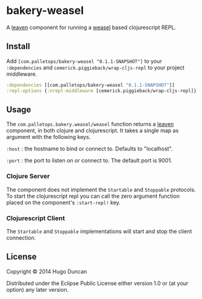 # bakery-weasel

A [leaven][leaven] component for running a [weasel][weasel] based
clojurescript REPL.

## Install

Add `[com.palletops/bakery-weasel "0.1.1-SNAPSHOT"]` to your
`:dependencies` and `cemerick.piggieback/wrap-cljs-repl` to your project middleware.

```clj
:dependencies [[com.palletops/bakery-weasel "0.1.1-SNAPSHOT"]]
:repl-options {:nrepl-middleware [cemerick.piggieback/wrap-cljs-repl]}
```
## Usage

The `com.palletops.bakery.weasel/weasel` function returns a
[leaven][leaven] component, in both clojure and clojurescript.  It
takes a single map as argument with the following keys.

`:host`
: the hostname to bind or connect to.  Defaults to "localhost".

`:port`
: the port to listen on or connect to.  The default port is 9001.

### Clojure Server

The component does not implement the `Startable` and `Stoppable`
protocols.  To start the clojurescript repl you can call the zero
argument function placed on the component's `:start-repl!` key.

### Clojurescript Client

The `Startable` and `Stoppable` implementations will start and stop
the client connection.

## License

Copyright © 2014 Hugo Duncan

Distributed under the Eclipse Public License either version 1.0 or (at
your option) any later version.

[weasel]:https://github.com/tomjakubowski/weasel "Weasel websocket based repl"
[leaven]:https://github.com/palletops/leaven "Leaven component library"
[ring]:https://github.com/ring-clojure/ring "Ring"
